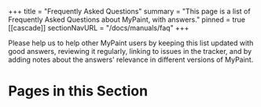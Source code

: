+++
title = "Frequently Asked Questions"
summary = "This page is a list of Frequently Asked Questions about MyPaint, with answers."
pinned = true
[[cascade]]
sectionNavURL = "/docs/manuals/faq"
+++

Please help us to help other MyPaint users by keeping this list updated with good
answers, reviewing it regularly, linking to issues in the tracker, and by adding
notes about the answers' relevance in different versions of MyPaint.

# Pages in this Section
